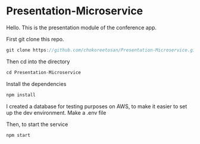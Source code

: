 # Presentation-Microservice

Hello. This is the presentation module of the conference app.

First git clone this repo.

```javascript
git clone https://github.com/chokoreetosan/Presentation-Microservice.git

```
Then cd into the directory
```javascript
cd Presentation-Microservice
```
Install the dependencies
```javascript
npm install
```

I created a database for testing purposes on AWS, to make it easier to set up the dev environment.
Make a .env file



Then, to start the service

```javascript
npm start
```
